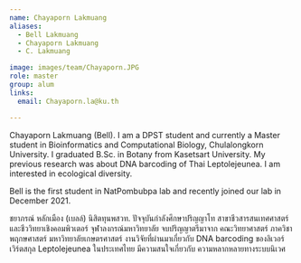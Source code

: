 ```yaml
---
name: Chayaporn Lakmuang
aliases:
  - Bell Lakmuang
  - Chayaporn Lakmuang
  - C. Lakmuang

image: images/team/Chayaporn.JPG
role: master
group: alum
links:
  email: Chayaporn.la@ku.th

---
```


Chayaporn Lakmuang (Bell). I am a DPST student and currently a Master student in  Bioinformatics and Computational Biology, Chulalongkorn University. I graduated B.Sc. in Botany from Kasetsart University. My previous research was about DNA barcoding of Thai Leptolejeunea. I am interested in ecological diversity. 

Bell is the first student in NatPombubpa lab and recently joined our lab in December 2021.

ชยาภรณ์ หลักเมือง (เบลล์) นิสิตทุนพสวท. ปัจจุบันกำลังศึกษาปริญญาโท สาขาชีวสารสนเทศศาสตร์และชีววิทยาเชิงคอมพิวเตอร์ จุฬาลงกรณ์มหาวิทยาลัย 
จบปริญญาตรีมาจาก คณะวิทยาศาสตร์ ภาควิชาพฤกษศาสตร์ มหาวิทยาลัยเกษตรศาสตร์ งานวิจัยที่ผ่านมาเกี่ยวกับ DNA barcoding ของลิเวอร์เวิร์ตสกุล Leptolejeunea ในประเทศไทย 
มีความสนใจเกี่ยวกับ ความหลากหลายทางระบบนิเวศ


